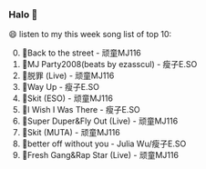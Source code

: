 

### Halo 👋

😄 listen to my this week song list of top 10:

0. 🌈Back to the street - 顽童MJ116
1. 🌈MJ Party2008(beats by ezasscul) - 瘦子E.SO
2. 🌈脱罪 (Live) - 顽童MJ116
3. 🌈Way Up - 瘦子E.SO
4. 🌈Skit (ESO) - 顽童MJ116
5. 🌈I Wish I Was There - 瘦子E.SO
6. 🌈Super Duper&Fly Out (Live) - 顽童MJ116
7. 🌈Skit (MUTA) - 顽童MJ116
8. 🌈better off without you - Julia Wu/瘦子E.SO
9. 🌈Fresh Gang&Rap Star (Live) - 顽童MJ116

